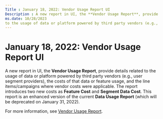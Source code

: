 ```yaml
---
Title : January 18, 2022: Vendor Usage Report UI
Description : A new report in UI, the **Vendor Usage Report**, provide details related
ms.date: 10/28/2023
to the usage of data or platform powered by third party vendors (e.g.,
---
```



# January 18, 2022: Vendor Usage Report UI



A new report in UI, the **Vendor Usage Report**, provide details related
to the usage of data or platform powered by third party vendors (e.g.,
user segment providers), the costs of that data or feature usage, and
the line items/campaigns where vendor costs were applicable. The report
introduces two new costs as **Feature Cost** and **Segment Data Cost**.
This report is an enhanced version of the current **Data Usage Report**
(which will be deprecated on January 31, 2022).

For more information, see
<a href="vendor-usage-report.md" class="xref">Vendor Usage Report</a>.





